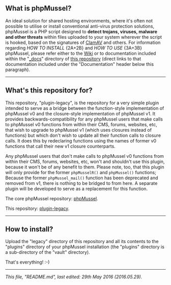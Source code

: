 ## **What is phpMussel?**

An ideal solution for shared hosting environments, where it's often not possible to utilise or install conventional anti-virus protection solutions, phpMussel is a PHP script designed to **detect trojans, viruses, malware and other threats** within files uploaded to your system wherever the script is hooked, based on the signatures of [ClamAV](http://www.clamav.net/) and others. For information regarding *HOW TO INSTALL* {2A+2B} and *HOW TO USE* {3A+3B} phpMussel, please refer either to the [Wiki](https://github.com/Maikuolan/phpMussel/wiki) or to documentation included within the "[_docs](https://github.com/Maikuolan/phpMussel/tree/master/_docs)" directory of [this repository](https://github.com/Maikuolan/phpMussel) (direct links to that documentation included under the "Documentation" header below this paragraph).

---

## **What's this repository for?**

This repository, "plugin-legacy", is the repository for a very simple plugin intended to serve as a bridge between the function-style implementation of phpMussel v0 and the closure-style implementation of phpMussel v1. It provides backwards-compatibility for any phpMussel users that make calls to phpMussel v0 functions from within their CMS, forums, websites, etc, that wish to upgrade to phpMussel v1 (which uses closures instead of functions) but which don't wish to update all their function calls to closure calls. It does this by redeclaring functions using the names of former v0 functions that call their new v1 closure counterparts.

Any phpMussel users that don't make calls to phpMussel v0 functions from within their CMS, forums, websites, etc, won't and shouldn't use this plugin, because it won't be of any benefit to them. Please note, too, that this plugin will only provide for the former `phpMusselR()` and `phpMussel()` functions; Because the former `phpMussel_mail()` function has been deprecated and removed from v1, there is nothing to be bridged to from here. A separate plugin will be developed to serve as a replacement for this function.

The core phpMussel repository: [phpMussel](https://github.com/Maikuolan/phpMussel).

This repository: [plugin-legacy](https://github.com/phpMussel/plugin-legacy).

---

## **How to install?**

Upload the "legacy" directory of this repository and all its contents to the "plugins" directory of your phpMussel installation (the "plugins" directory is a sub-directory of the "vault" directory).

That's everything! :-)

---

*This file, "README.md", last edited: 29th May 2016 (2016.05.29).*
